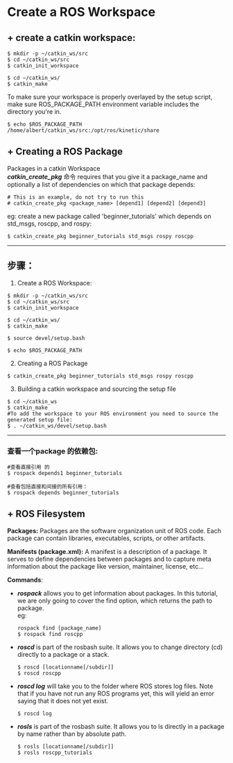 # Create a ROS Workspace
## + create a catkin workspace: 
```
$ mkdir -p ~/catkin_ws/src
$ cd ~/catkin_ws/src
$ catkin_init_workspace
```
```
$ cd ~/catkin_ws/
$ catkin_make
```
To make sure your workspace is properly overlayed by the setup script, make sure ROS_PACKAGE_PATH environment variable includes the directory you're in. 
```
$ echo $ROS_PACKAGE_PATH
/home/albert/catkin_ws/src:/opt/ros/kinetic/share
```

## + Creating a ROS Package
Packages in a catkin Workspace       
***catkin_create_pkg*** 命令 requires that you give it a package_name and optionally a list of dependencies on which that package depends:     
```
# This is an example, do not try to run this
# catkin_create_pkg <package_name> [depend1] [depend2] [depend3]
```
eg: create a new package called 'beginner_tutorials' which depends on std_msgs, roscpp, and rospy:
```
$ catkin_create_pkg beginner_tutorials std_msgs rospy roscpp
```

----
## **步骤：**
1. Create a ROS Workspace:
```
$ mkdir -p ~/catkin_ws/src
$ cd ~/catkin_ws/src
$ catkin_init_workspace

$ cd ~/catkin_ws/
$ catkin_make

$ source devel/setup.bash

$ echo $ROS_PACKAGE_PATH
```
2. Creating a ROS Package
```
$ catkin_create_pkg beginner_tutorials std_msgs rospy roscpp
```
3. Building a catkin workspace and sourcing the setup file
```
$ cd ~/catkin_ws
$ catkin_make
#To add the workspace to your ROS environment you need to source the generated setup file: 
$ . ~/catkin_ws/devel/setup.bash
```

----

### 查看一个package 的依赖包: 
```
#查看直接引用 的
$ rospack depends1 beginner_tutorials 

#查看包括直接和间接的所有引用：
$ rospack depends beginner_tutorials
```


## + ROS Filesystem
**Packages:** Packages are the software organization unit of ROS code. Each package can contain libraries, executables, scripts, or other artifacts.

**Manifests (package.xml):** A manifest is a description of a package. It serves to define dependencies between packages and to capture meta information about the package like version, maintainer, license, etc...

**Commands**:

- ***rospack*** allows you to get information about packages. In this tutorial, we are only going to cover the find option, which returns the path to package.  
    eg:
     ```
    rospack find [package_name]
    $ rospack find roscpp
    ```
- ***roscd*** is part of the rosbash suite. It allows you to change directory (cd) directly to a package or a stack.        
    ```
    $ roscd [locationname[/subdir]]
    $ roscd roscpp
    ```
- ***roscd log*** will take you to the folder where ROS stores log files. Note that if you have not run any ROS programs yet, this will yield an error saying that it does not yet exist.
    ```
    $ roscd log
    ```      
- ***rosls*** is part of the rosbash suite. It allows you to ls directly in a package by name rather than by absolute path.     
    ```
    $ rosls [locationname[/subdir]]
    $ rosls roscpp_tutorials
    ```



